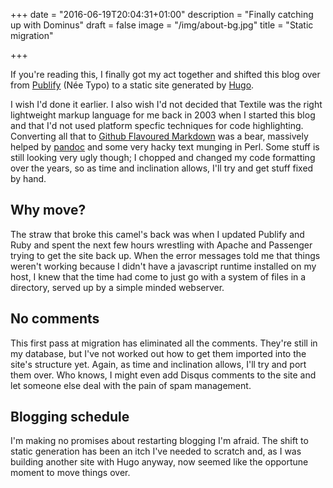 +++
date = "2016-06-19T20:04:31+01:00"
description = "Finally catching up with Dominus"
draft = false
image = "/img/about-bg.jpg"
title = "Static migration"

+++

If you're reading this, I finally got my act together and shifted this blog over from  [Publify](https://github.com/publify/publify) (Née Typo) to a static site generated by [Hugo](https://hugo.spf13.com). 

I wish I'd done it earlier.<!--more--> I also wish I'd not decided that Textile was the right lightweight markup language for me back in 2003 when I started this blog and that I'd not used platform specfic techniques for code highlighting. Converting all that to [Github Flavoured Markdown][ghm] was a bear, massively helped by [pandoc][pandoc] and some very hacky text munging in Perl. Some stuff is still looking very ugly though; I chopped and changed my code formatting over the years, so as time and inclination allows, I'll try and get stuff fixed by hand.

## Why move?

The straw that broke this camel's back was when I updated Publify and Ruby and spent the next few hours wrestling with Apache and Passenger trying to get the site back up. When the error messages told me that things weren't working because I didn't have a javascript runtime installed on my host, I knew that the time had come to just go with a system of files in a directory, served up by a simple minded webserver.

## No comments

This first pass at migration has eliminated all the comments. They're still in my database, but I've not worked out how to get them imported into the site's structure yet. Again, as time and inclination allows, I'll try and port them over. Who knows, I might even add Disqus comments to the site and let someone else deal with the pain of spam management.

## Blogging schedule

I'm making no promises about restarting blogging I'm afraid. The shift to static generation has been an itch I've needed to scratch and, as I was building another site with Hugo anyway, now seemed like the opportune moment to move things over. 

[ghm]: https://help.github.com/categories/writing-on-github/
[pandoc]: http://pandoc.org/
